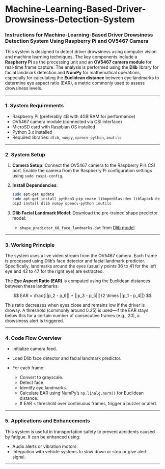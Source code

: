 # Machine-Learning-Based-Driver-Drowsiness-Detection-System


### Instructions for Machine-Learning-Based Driver Drowsiness Detection System Using Raspberry Pi and OV5467 Camera

This system is designed to detect driver drowsiness using computer vision and machine learning techniques. The key components include a **Raspberry Pi** as the processing unit and an **OV5467 camera module** for real-time frame capture. The analysis is performed using the **Dlib** library for facial landmark detection and **NumPy** for mathematical operations, especially for calculating the **Euclidean distance** between eye landmarks to determine eye aspect ratio (EAR), a metric commonly used to assess drowsiness levels.

---

### 1. **System Requirements**

* Raspberry Pi (preferably 4B with 4GB RAM for performance)
* OV5467 camera module (connected via CSI interface)
* MicroSD card with Raspbian OS installed
* Python 3.x installed
* Required libraries: `dlib`, `numpy`, `opencv-python`, `imutils`

---

### 2. **System Setup**

1. **Camera Setup**: Connect the OV5467 camera to the Raspberry Pi’s CSI port. Enable the camera from the Raspberry Pi configuration settings using `sudo raspi-config`.

2. **Install Dependencies**:

   ```bash
   sudo apt-get update
   sudo apt-get install python3-pip cmake libopenblas-dev liblapack-dev libx11-dev
   pip3 install dlib numpy opencv-python imutils
   ```

3. **Dlib Facial Landmark Model**: Download the pre-trained shape predictor model:

   * `shape_predictor_68_face_landmarks.dat` from [Dlib model ](https://huggingface.co/spaces/asdasdasdasd/Face-forgery-detection/blob/ccfc24642e0210d4d885bc7b3dbc9a68ed948ad6/shape_predictor_68_face_landmarks.dat)


---

### 3. **Working Principle**

The system uses a live video stream from the OV5467 camera. Each frame is processed using Dlib’s face detector and facial landmark predictor. Specifically, landmarks around the eyes (usually points 36 to 41 for the left eye and 42 to 47 for the right eye) are extracted.

The **Eye Aspect Ratio (EAR)** is computed using the Euclidean distances between these landmarks:

$$
EAR = \frac{||p_2 - p_6|| + ||p_3 - p_5||}{2 \times ||p_1 - p_4||}
$$

This ratio decreases when eyes close and remains low if the driver is drowsy. A threshold (commonly around 0.25) is used—if the EAR stays below this for a certain number of consecutive frames (e.g., 20), a drowsiness alert is triggered.

---

### 4. **Code Flow Overview**

* Initialize camera feed.
* Load Dlib face detector and facial landmark predictor.
* For each frame:

  * Convert to grayscale.
  * Detect face.
  * Identify eye landmarks.
  * Calculate EAR using NumPy’s `np.linalg.norm()` for Euclidean distance.
  * If EAR < threshold over continuous frames, trigger a buzzer or alert.

---

### 5. **Applications and Enhancements**

This system is useful in transportation safety to prevent accidents caused by fatigue. It can be enhanced using:

* Audio alerts or vibration motors.
* Integration with vehicle systems to slow down or stop or give alert signal.


---


